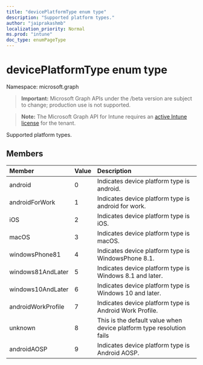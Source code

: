 ```yaml
---
title: "devicePlatformType enum type"
description: "Supported platform types."
author: "jaiprakashmb"
localization_priority: Normal
ms.prod: "intune"
doc_type: enumPageType
---
```


# devicePlatformType enum type

Namespace: microsoft.graph

> **Important:** Microsoft Graph APIs under the /beta version are subject to change; production use is not supported.

> **Note:** The Microsoft Graph API for Intune requires an [active Intune license](https://go.microsoft.com/fwlink/?linkid=839381) for the tenant.

Supported platform types.

## Members
|Member|Value|Description|
|:---|:---|:---|
|android|0|Indicates device platform type is android.|
|androidForWork|1|Indicates device platform type is android for work.|
|iOS|2|Indicates device platform type is iOS.|
|macOS|3|Indicates device platform type is macOS.|
|windowsPhone81|4|Indicates device platform type is WindowsPhone 8.1.|
|windows81AndLater|5|Indicates device platform type is Windows 8.1 and later.|
|windows10AndLater|6|Indicates device platform type is Windows 10 and later.|
|androidWorkProfile|7|Indicates device platform type is Android Work Profile.|
|unknown|8|This is the default value when device platform type resolution fails|
|androidAOSP|9|Indicates device platform type is Android AOSP.|
